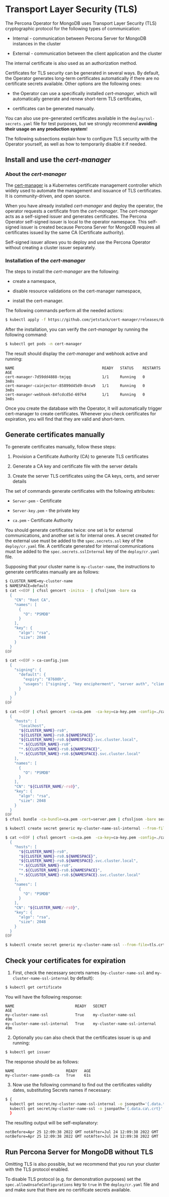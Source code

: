 # Transport Layer Security (TLS)

The Percona Operator for MongoDB uses Transport Layer Security (TLS) cryptographic protocol for the following types of communication:


* Internal - communication between Percona Server for MongoDB instances in the cluster


* External - communication between the client application and the cluster

The internal certificate is also used as an authorization method.

Certificates for TLS security can be generated in several ways. By default, the
Operator generates long-term certificates automatically if there are no
certificate secrets available. Other options are the following ones:


* the Operator can use a specifically installed *cert-manager*, which will
automatically generate and renew short-term TLS certificates,


* certificates can be generated manually.

You can also use pre-generated certificates available in the
`deploy/ssl-secrets.yaml` file for test purposes, but we strongly recommend
**avoiding their usage on any production system**!

The following subsections explain how to configure TLS security with the
Operator yourself, as well as how to temporarily disable it if needed.

## Install and use the *cert-manager*

### About the *cert-manager*

The [cert-manager](https://cert-manager.io/docs/) is a Kubernetes certificate
management controller which widely used to automate the management and issuance
of TLS certificates. It is community-driven, and open source.

When you have already installed *cert-manager* and deploy the operator, the
operator requests a certificate from the *cert-manager*. The *cert-manager* acts
as a self-signed issuer and generates certificates. The Percona Operator
self-signed issuer is local to the operator namespace. This self-signed issuer
is created because Percona Server for MongoDB requires all certificates issued
by the same CA (Certificate authority).

Self-signed issuer allows you to deploy and use the Percona
Operator without creating a cluster issuer separately.

### Installation of the *cert-manager*

The steps to install the *cert-manager* are the following:


* create a namespace,


* disable resource validations on the cert-manager namespace,


* install the cert-manager.

The following commands perform all the needed actions:

```bash
$ kubectl apply -f https://github.com/jetstack/cert-manager/releases/download/v1.6.1/cert-manager.yaml --validate=false
```

After the installation, you can verify the *cert-manager* by running the
following command:

```bash
$ kubectl get pods -n cert-manager
```

The result should display the *cert-manager* and webhook active and running:

```text
NAME                                       READY   STATUS    RESTARTS   AGE
cert-manager-7d59dd4888-tmjqq              1/1     Running   0          3m8s
cert-manager-cainjector-85899d45d9-8ncw9   1/1     Running   0          3m8s
cert-manager-webhook-84fcdcd5d-697k4       1/1     Running   0          3m8s
```

Once you create the database with the Operator, it will automatically trigger
cert-manager to create certificates. Whenever you check certificates for expiration,
you will find that they are valid and short-term.

## Generate certificates manually

To generate certificates manually, follow these steps:


1. Provision a Certificate Authority (CA) to generate TLS certificates


2. Generate a CA key and certificate file with the server details


3. Create the server TLS certificates using the CA keys, certs, and server details

The set of commands generate certificates with the following attributes:


* `Server-pem` - Certificate


* `Server-key.pem` - the private key


* `ca.pem` - Certificate Authority

You should generate certificates twice: one set is for external communications,
and another set is for internal ones. A secret created for the external use must
be added to the `spec.secrets.ssl` key of the `deploy/cr.yaml` file. A
certificate generated for internal communications must be added to the
`spec.secrets.sslInternal` key of the `deploy/cr.yaml` file.

Supposing that your cluster name is `my-cluster-name`, the instructions to
generate certificates manually are as follows:

```bash
$ CLUSTER_NAME=my-cluster-name
$ NAMESPACE=default
$ cat <<EOF | cfssl gencert -initca - | cfssljson -bare ca
  {
    "CN": "Root CA",
    "names": [
      {
        "O": "PSMDB"
      }
    ],
    "key": {
      "algo": "rsa",
      "size": 2048
    }
  }
EOF

$ cat <<EOF > ca-config.json
  {
    "signing": {
      "default": {
        "expiry": "87600h",
        "usages": ["signing", "key encipherment", "server auth", "client auth"]
      }
    }
  }
EOF

$ cat <<EOF | cfssl gencert -ca=ca.pem  -ca-key=ca-key.pem -config=./ca-config.json - | cfssljson -bare server
  {
    "hosts": [
      "localhost",
      "${CLUSTER_NAME}-rs0",
      "${CLUSTER_NAME}-rs0.${NAMESPACE}",
      "${CLUSTER_NAME}-rs0.${NAMESPACE}.svc.cluster.local",
      "*.${CLUSTER_NAME}-rs0",
      "*.${CLUSTER_NAME}-rs0.${NAMESPACE}",
      "*.${CLUSTER_NAME}-rs0.${NAMESPACE}.svc.cluster.local"
    ],
    "names": [
      {
        "O": "PSMDB"
      }
    ],
    "CN": "${CLUSTER_NAME/-rs0}",
    "key": {
      "algo": "rsa",
      "size": 2048
    }
  }
EOF
$ cfssl bundle -ca-bundle=ca.pem -cert=server.pem | cfssljson -bare server

$ kubectl create secret generic my-cluster-name-ssl-internal --from-file=tls.crt=server.pem --from-file=tls.key=server-key.pem --from-file=ca.crt=ca.pem --type=kubernetes.io/tls

$ cat <<EOF | cfssl gencert -ca=ca.pem  -ca-key=ca-key.pem -config=./ca-config.json - | cfssljson -bare client
  {
    "hosts": [
      "${CLUSTER_NAME}-rs0",
      "${CLUSTER_NAME}-rs0.${NAMESPACE}",
      "${CLUSTER_NAME}-rs0.${NAMESPACE}.svc.cluster.local",
      "*.${CLUSTER_NAME}-rs0",
      "*.${CLUSTER_NAME}-rs0.${NAMESPACE}",
      "*.${CLUSTER_NAME}-rs0.${NAMESPACE}.svc.cluster.local"
    ],
    "names": [
      {
        "O": "PSMDB"
      }
    ],
    "CN": "${CLUSTER_NAME/-rs0}",
    "key": {
      "algo": "rsa",
      "size": 2048
    }
  }
EOF

$ kubectl create secret generic my-cluster-name-ssl --from-file=tls.crt=client.pem --from-file=tls.key=client-key.pem --from-file=ca.crt=ca.pem --type=kubernetes.io/tls
```

## Check your certificates for expiration


1. First, check the necessary secrets names (`my-cluster-name-ssl` and
`my-cluster-name-ssl-internal` by default):

```bash
$ kubectl get certificate
```

You will have the following response:

```text
NAME                           READY   SECRET                         AGE
my-cluster-name-ssl            True    my-cluster-name-ssl            49m
my-cluster-name-ssl-internal   True    my-cluster-name-ssl-internal   49m
```


2. Optionally you can also check that the certificates issuer is up and running:

```bash
$ kubectl get issuer
```

The response should be as follows:

```text
NAME                       READY   AGE
my-cluster-name-psmdb-ca   True    61s
```


3. Now use the following command to find out the certificates validity dates,
substituting Secrets names if necessary:

```bash
$ {
  kubectl get secret/my-cluster-name-ssl-internal -o jsonpath='{.data.tls\.crt}' | base64 --decode | openssl x509 -noout -dates
  kubectl get secret/my-cluster-name-ssl -o jsonpath='{.data.ca\.crt}' | base64 --decode | openssl x509 -noout -dates
  }
```

The resulting output will be self-explanatory:

```text
notBefore=Apr 25 12:09:38 2022 GMT notAfter=Jul 24 12:09:38 2022 GMT
notBefore=Apr 25 12:09:38 2022 GMT notAfter=Jul 24 12:09:38 2022 GMT
```

## Run Percona Server for MongoDB without TLS

Omitting TLS is also possible, but we recommend that you run your cluster with
the TLS protocol enabled.

To disable TLS protocol (e.g. for demonstration purposes) set the
`spec.allowUnsafeConfigurations` key to `true` in the `deploy/cr.yaml`
file and and make sure that there are no certificate secrets available.
